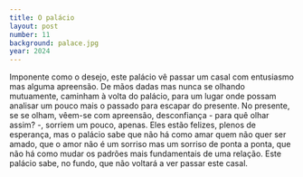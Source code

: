 ```yaml
---
title: O palácio
layout: post
number: 11
background: palace.jpg
year: 2024
---
```


Imponente como o desejo, este palácio vê passar um casal com entusiasmo mas alguma apreensão. De mãos dadas mas nunca se olhando mutuamente, caminham à volta do palácio, para um lugar onde possam analisar um pouco mais o passado para escapar do presente. No presente, se se olham, vêem-se com apreensão, desconfiança - para quê olhar assim? -, sorriem um pouco, apenas. Eles estão felizes, plenos de esperança, mas o palácio sabe que não há como amar quem não quer ser amado, que o amor não é um sorriso mas um sorriso de ponta a ponta, que não há como mudar os padrões mais fundamentais de uma relação. Este palácio sabe, no fundo, que não voltará a ver passar este casal.